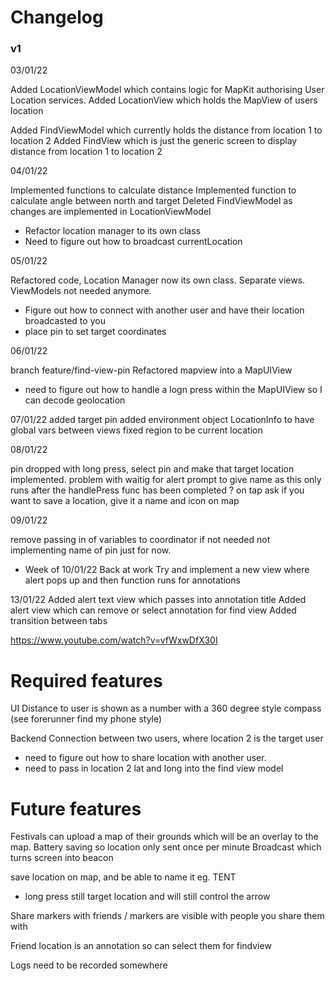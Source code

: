 #  Changelog

### v1

03/01/22
 
Added LocationViewModel which contains logic for MapKit authorising User Location services.
Added LocationView which holds the MapView of users location

Added FindViewModel which currently holds the distance from location 1 to location 2
Added FindView which is just the generic screen to display distance from location 1 to location 2

04/01/22

Implemented functions to calculate distance 
Implemented function to calculate angle between north and target
Deleted FindViewModel as changes are implemented in LocationViewModel

- Refactor location manager to its own class
- Need to figure out how to broadcast currentLocation 

05/01/22

Refactored code, Location Manager now its own class. Separate views. ViewModels not needed anymore.

- Figure out how to connect with another user and have their location broadcasted to you
- place pin to set target coordinates

06/01/22

branch feature/find-view-pin
Refactored mapview into a MapUIView
- need to figure out how to handle a logn press within the MapUIView so I can decode geolocation

07/01/22
added target pin
added environment object LocationInfo to have global vars between views
fixed region to be current location

08/01/22

pin dropped with long press, select pin and make that target location implemented.
problem with waitig for alert prompt to give name as this only runs after the handlePress func has been completed
? on tap ask if you want to save a location, give it a name and icon on map

09/01/22

remove passing in of variables to coordinator if not needed
not implementing name of pin just for now.

- Week of 10/01/22
Back at work 
Try and implement a new view where alert pops up and then function runs for annotations

13/01/22
Added alert text view which passes into annotation title
Added alert view which can remove or select annotation for find view
Added transition between tabs

https://www.youtube.com/watch?v=vfWxwDfX30I


# Required features

UI
Distance to user is shown as a number with a 360 degree style compass (see forerunner find my phone style) 

Backend
Connection between two users, where location 2 is the target user
- need to figure out how to share location with another user.
- need to pass in location 2 lat and long into the find view model
  


# Future features
Festivals can upload a map of their grounds which will be an overlay to the map.
Battery saving so location only sent once per minute
Broadcast which turns screen into beacon

save location on map, and be able to name it eg. TENT
- long press still target location and will still control the arrow

Share markers with friends / markers are visible with people you share them with

Friend location is an annotation so can select them for findview

Logs need to be recorded somewhere
